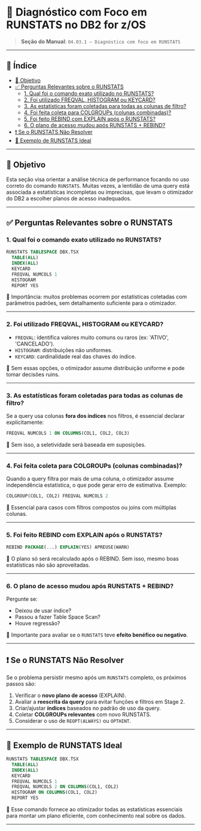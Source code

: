 # 📘 Diagnóstico com Foco em RUNSTATS no DB2 for z/OS

> **Seção do Manual**: `04.03.1 – Diagnóstico com foco em RUNSTATS`

---

## 📑 Índice

- [🎯 Objetivo](#-objetivo)
- [✅ Perguntas Relevantes sobre o RUNSTATS](#-perguntas-relevantes-sobre-o-runstats)
  - [1. Qual foi o comando exato utilizado no RUNSTATS?](#1-qual-foi-o-comando-exato-utilizado-no-runstats)
  - [2. Foi utilizado FREQVAL, HISTOGRAM ou KEYCARD?](#2-foi-utilizado-freqval-histogram-ou-keycard)
  - [3. As estatísticas foram coletadas para todas as colunas de filtro?](#3-as-estatísticas-foram-coletadas-para-todas-as-colunas-de-filtro)
  - [4. Foi feita coleta para COLGROUPs (colunas combinadas)?](#4-foi-feita-coleta-para-colgroups-colunas-combinadas)
  - [5. Foi feito REBIND com EXPLAIN após o RUNSTATS?](#5-foi-feito-rebind-com-explain-após-o-runstats)
  - [6. O plano de acesso mudou após RUNSTATS + REBIND?](#6-o-plano-de-acesso-mudou-após-runstats--rebind)
- [❗ Se o RUNSTATS Não Resolver](#-se-o-runstats-não-resolver)
- [📌 Exemplo de RUNSTATS Ideal](#-exemplo-de-runstats-ideal)

---

## 🎯 Objetivo

Esta seção visa orientar a análise técnica de performance focando no uso correto do comando `RUNSTATS`. Muitas vezes, a lentidão de uma query está associada a estatísticas incompletas ou imprecisas, que levam o otimizador do DB2 a escolher planos de acesso inadequados.

---

## ✅ Perguntas Relevantes sobre o RUNSTATS

### 1. Qual foi o comando exato utilizado no RUNSTATS?

```sql
RUNSTATS TABLESPACE DBX.TSX 
  TABLE(ALL) 
  INDEX(ALL) 
  KEYCARD 
  FREQVAL NUMCOLS 1 
  HISTOGRAM 
  REPORT YES
```

🔎 Importância: muitos problemas ocorrem por estatísticas coletadas com parâmetros padrões, sem detalhamento suficiente para o otimizador.

---

### 2. Foi utilizado FREQVAL, HISTOGRAM ou KEYCARD?

- `FREQVAL`: identifica valores muito comuns ou raros (ex: 'ATIVO', 'CANCELADO').
- `HISTOGRAM`: distribuições não uniformes.
- `KEYCARD`: cardinalidade real das chaves do índice.

🔎 Sem essas opções, o otimizador assume distribuição uniforme e pode tomar decisões ruins.

---

### 3. As estatísticas foram coletadas para todas as colunas de filtro?

Se a query usa colunas **fora dos índices** nos filtros, é essencial declarar explicitamente:

```sql
FREQVAL NUMCOLS 1 ON COLUMNS(COL1, COL2, COL3)
```

🔎 Sem isso, a seletividade será baseada em suposições.

---

### 4. Foi feita coleta para COLGROUPs (colunas combinadas)?

Quando a query filtra por mais de uma coluna, o otimizador assume independência estatística, o que pode gerar erro de estimativa. Exemplo:

```sql
COLGROUP(COL1, COL2) FREQVAL NUMCOLS 2
```

🔎 Essencial para casos com filtros compostos ou joins com múltiplas colunas.

---

### 5. Foi feito REBIND com EXPLAIN após o RUNSTATS?

```sql
REBIND PACKAGE(...) EXPLAIN(YES) APREUSE(WARN)
```

🔎 O plano só será recalculado após o REBIND. Sem isso, mesmo boas estatísticas não são aproveitadas.

---

### 6. O plano de acesso mudou após RUNSTATS + REBIND?

Pergunte se:
- Deixou de usar índice?
- Passou a fazer Table Space Scan?
- Houve regressão?

🔎 Importante para avaliar se o `RUNSTATS` teve **efeito benéfico ou negativo**.

---

## ❗ Se o RUNSTATS Não Resolver

Se o problema persistir mesmo após um `RUNSTATS` completo, os próximos passos são:

1. Verificar o **novo plano de acesso** (EXPLAIN).
2. Avaliar a **reescrita da query** para evitar funções e filtros em Stage 2.
3. Criar/ajustar **índices** baseados no padrão de uso da query.
4. Coletar **COLGROUPs relevantes** com novo RUNSTATS.
5. Considerar o uso de `REOPT(ALWAYS)` ou `OPTHINT`.

---

## 📌 Exemplo de RUNSTATS Ideal

```sql
RUNSTATS TABLESPACE DBX.TSX 
  TABLE(ALL) 
  INDEX(ALL) 
  KEYCARD 
  FREQVAL NUMCOLS 1 
  FREQVAL NUMCOLS 2 ON COLUMNS(COL1, COL2)
  HISTOGRAM ON COLUMNS(COL1, COL2)
  REPORT YES
```

🔎 Esse comando fornece ao otimizador todas as estatísticas essenciais para montar um plano eficiente, com conhecimento real sobre os dados.

---
